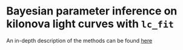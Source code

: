# Bayesian parameter inference on kilonova light curves with `lc_fit`

An in-depth description of the methods can be found [here](https://github.com/liz-champion/lc_fit/blob/master/doc/tex/lc_fit.pdf)
